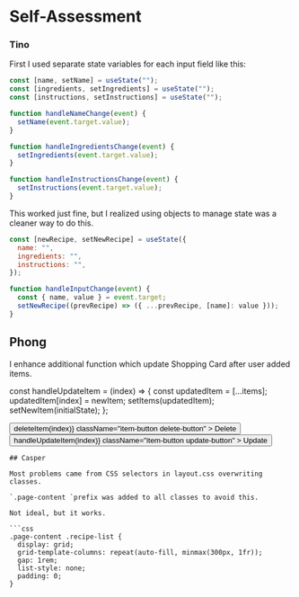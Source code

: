 # Self-Assessment

### Tino

First I used separate state variables for each input field like this:

```javascript
const [name, setName] = useState("");
const [ingredients, setIngredients] = useState("");
const [instructions, setInstructions] = useState("");

function handleNameChange(event) {
  setName(event.target.value);
}

function handleIngredientsChange(event) {
  setIngredients(event.target.value);
}

function handleInstructionsChange(event) {
  setInstructions(event.target.value);
}
```

This worked just fine, but I realized using objects to manage state was a cleaner way to do this.

```javascript
const [newRecipe, setNewRecipe] = useState({
  name: "",
  ingredients: "",
  instructions: "",
});

function handleInputChange(event) {
  const { name, value } = event.target;
  setNewRecipe((prevRecipe) => ({ ...prevRecipe, [name]: value }));
}
```
## Phong
I enhance additional function which update Shopping Card after user added items.

const handleUpdateItem = (index) => {
  const updatedItem = [...items];
  updatedItem[index] = newItem;
  setItems(updatedItem);
  setNewItem(initialState);
};

<div className="item-buttons">
  <button
    onClick={() => deleteItem(index)}
    className="item-button delete-button"
  >
    Delete
  </button>
  <button
    onClick={() => handleUpdateItem(index)}
    className="item-button update-button"
  >
    Update
  </button>
</div>

```
## Casper

Most problems came from CSS selectors in layout.css overwriting classes.

`.page-content `prefix was added to all classes to avoid this.

Not ideal, but it works.

```css
.page-content .recipe-list {
  display: grid;
  grid-template-columns: repeat(auto-fill, minmax(300px, 1fr));
  gap: 1rem;
  list-style: none;
  padding: 0;
}


```
